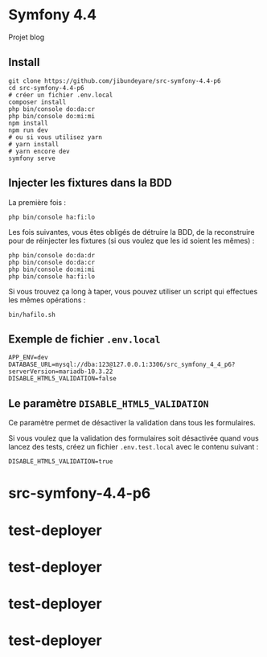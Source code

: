 # Symfony 4.4

Projet blog

## Install

    git clone https://github.com/jibundeyare/src-symfony-4.4-p6
    cd src-symfony-4.4-p6
    # créer un fichier .env.local
    composer install
    php bin/console do:da:cr
    php bin/console do:mi:mi
    npm install
    npm run dev
    # ou si vous utilisez yarn
    # yarn install
    # yarn encore dev
    symfony serve

## Injecter les fixtures dans la BDD

La première fois :

    php bin/console ha:fi:lo

Les fois suivantes, vous êtes obligés de détruire la BDD, de la reconstruire pour de réinjecter les fixtures (si ous voulez que les id soient les mêmes) :

    php bin/console do:da:dr
    php bin/console do:da:cr
    php bin/console do:mi:mi
    php bin/console ha:fi:lo

Si vous trouvez ça long à taper, vous pouvez utiliser un script qui effectues les mêmes opérations :

    bin/hafilo.sh

## Exemple de fichier `.env.local`

    APP_ENV=dev
    DATABASE_URL=mysql://dba:123@127.0.0.1:3306/src_symfony_4_4_p6?serverVersion=mariadb-10.3.22
    DISABLE_HTML5_VALIDATION=false

## Le paramètre `DISABLE_HTML5_VALIDATION`

Ce paramètre permet de désactiver la validation dans tous les formulaires.

Si vous voulez que la validation des formulaires soit désactivée quand vous lancez des tests, créez un fichier `.env.test.local` avec le contenu suivant :

    DISABLE_HTML5_VALIDATION=true
# src-symfony-4.4-p6
# test-deployer
# test-deployer
# test-deployer
# test-deployer
